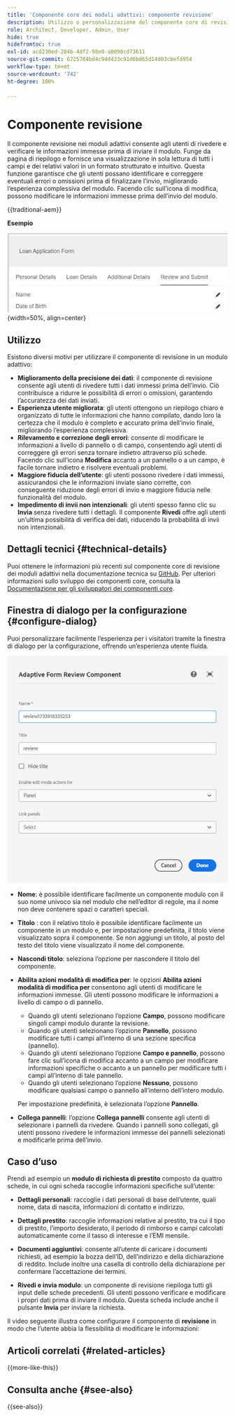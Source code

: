 ```yaml
---
title: 'Componente core dei moduli adattivi: componente revisione'
description: Utilizzo o personalizzazione del componente core di revisione dei moduli adattivi.
role: Architect, Developer, Admin, User
hide: true
hidefromtoc: true
exl-id: acd230ed-284b-4df2-98e0-a0090cd73611
source-git-commit: 6725784bd4c94d433c91d6bd65d14d03cbefd954
workflow-type: tm+mt
source-wordcount: '742'
ht-degree: 100%

---
```



# Componente revisione

Il componente revisione nei moduli adattivi consente agli utenti di rivedere e verificare le informazioni immesse prima di inviare il modulo. Funge da pagina di riepilogo e fornisce una visualizzazione in sola lettura di tutti i campi e dei relativi valori in un formato strutturato e intuitivo. Questa funzione garantisce che gli utenti possano identificare e correggere eventuali errori o omissioni prima di finalizzare l’invio, migliorando l’esperienza complessiva del modulo. Facendo clic sull’icona di modifica, possono modificare le informazioni immesse prima dell’invio del modulo.

{{traditional-aem}}

**Esempio**

![Componente di revisione](/help/adaptive-forms/assets/review-component.png){width=50%, align=center}

## Utilizzo

Esistono diversi motivi per utilizzare il componente di revisione in un modulo adattivo:

- **Miglioramento della precisione dei dati**: il componente di revisione consente agli utenti di rivedere tutti i dati immessi prima dell’invio. Ciò contribuisce a ridurre le possibilità di errori o omissioni, garantendo l’accuratezza dei dati inviati.
- **Esperienza utente migliorata**: gli utenti ottengono un riepilogo chiaro e organizzato di tutte le informazioni che hanno compilato, dando loro la certezza che il modulo è completo e accurato prima dell’invio finale, migliorando l’esperienza complessiva.
- **Rilevamento e correzione degli errori**: consente di modificare le informazioni a livello di pannello o di campo, consentendo agli utenti di correggere gli errori senza tornare indietro attraverso più schede. Facendo clic sull’icona **Modifica** accanto a un pannello o a un campo, è facile tornare indietro e risolvere eventuali problemi.
- **Maggiore fiducia dell’utente**: gli utenti possono rivedere i dati immessi, assicurandosi che le informazioni inviate siano corrette, con conseguente riduzione degli errori di invio e maggiore fiducia nelle funzionalità del modulo.
- **Impedimento di invii non intenzionali**: gli utenti spesso fanno clic su **Invia** senza rivedere tutti i dettagli. Il componente **Rivedi** offre agli utenti un’ultima possibilità di verifica dei dati, riducendo la probabilità di invii non intenzionali.


## Dettagli tecnici {#technical-details}

Puoi ottenere le informazioni più recenti sul componente core di revisione dei moduli adattivi nella documentazione tecnica su [GitHub](https://github.com/adobe/aem-core-forms-components/tree/master/ui.af.apps/src/main/content/jcr_root/apps/core/fd/components/form/textinput/v1/textinput). Per ulteriori informazioni sullo sviluppo dei componenti core, consulta la [Documentazione per gli sviluppatori dei componenti core](/help/developing/overview.md).

## Finestra di dialogo per la configurazione {#configure-dialog}

Puoi personalizzare facilmente l’esperienza per i visitatori tramite la finestra di dialogo per la configurazione, offrendo un’esperienza utente fluida.

![Finestra di dialogo per la configurazione](/help/adaptive-forms/assets/review-component-configure-dialog.png)

- **Nome**: è possibile identificare facilmente un componente modulo con il suo nome univoco sia nel modulo che nell’editor di regole, ma il nome non deve contenere spazi o caratteri speciali.

- **Titolo** : con il relativo titolo è possibile identificare facilmente un componente in un modulo e, per impostazione predefinita, il titolo viene visualizzato sopra il componente. Se non aggiungi un titolo, al posto del testo del titolo viene visualizzato il nome del componente.
- **Nascondi titolo**: seleziona l’opzione per nascondere il titolo del componente.
- **Abilita azioni modalità di modifica per**: le opzioni **Abilita azioni modalità di modifica per** consentono agli utenti di modificare le informazioni immesse. Gli utenti possono modificare le informazioni a livello di campo o di pannello.
   - Quando gli utenti selezionano l’opzione **Campo**, possono modificare singoli campi modulo durante la revisione.
   - Quando gli utenti selezionano l’opzione **Pannello**, possono modificare tutti i campi all’interno di una sezione specifica (pannello).
   - Quando gli utenti selezionano l’opzione **Campo e pannello**, possono fare clic sull’icona di modifica accanto a un campo per modificare informazioni specifiche o accanto a un pannello per modificare tutti i campi all’interno di tale pannello.
   - Quando gli utenti selezionano l’opzione **Nessuno**, possono modificare qualsiasi campo o pannello all’interno dell’intero modulo.

  Per impostazione predefinita, è selezionata l’opzione **Pannello**.

- **Collega pannelli**: l’opzione **Collega pannelli** consente agli utenti di selezionare i pannelli da rivedere. Quando i pannelli sono collegati, gli utenti possono rivedere le informazioni immesse dei pannelli selezionati e modificarle prima dell’invio.

## Caso d’uso

Prendi ad esempio un **modulo di richiesta di prestito** composto da quattro schede, in cui ogni scheda raccoglie informazioni specifiche sull’utente:

- **Dettagli personali**: raccoglie i dati personali di base dell’utente, quali nome, data di nascita, informazioni di contatto e indirizzo.

- **Dettagli prestito**: raccoglie informazioni relative al prestito, tra cui il tipo di prestito, l’importo desiderato, il periodo di rimborso e campi calcolati automaticamente come il tasso di interesse e l’EMI mensile.

- **Documenti aggiuntivi**: consente all’utente di caricare i documenti richiesti, ad esempio la bozza dell’ID, dell’indirizzo e della dichiarazione di reddito. Include inoltre una casella di controllo della dichiarazione per confermare l’accettazione dei termini.

- **Rivedi e invia modulo**: un componente di revisione riepiloga tutti gli input delle schede precedenti. Gli utenti possono verificare e modificare i propri dati prima di inviare il modulo. Questa scheda include anche il pulsante **Invia** per inviare la richiesta.

Il video seguente illustra come configurare il componente di **revisione** in modo che l’utente abbia la flessibilità di modificare le informazioni:

## Articoli correlati {#related-articles}

{{more-like-this}}

## Consulta anche {#see-also}

{{see-also}}
